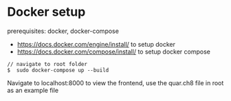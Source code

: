 # Docker setup

prerequisites: docker, docker-compose

- https://docs.docker.com/engine/install/ to setup docker
- https://docs.docker.com/compose/install/ to setup docker compose

```
// navigate to root folder
$  sudo docker-compose up --build
```

Navigate to localhost:8000 to view the frontend, use the quar.ch8 file in root as an example file
